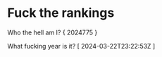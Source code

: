 # Fuck the rankings

Who the hell am I?
{ 2024775 }

What fucking year is it?
[ 2024-03-22T23:22:53Z ]
